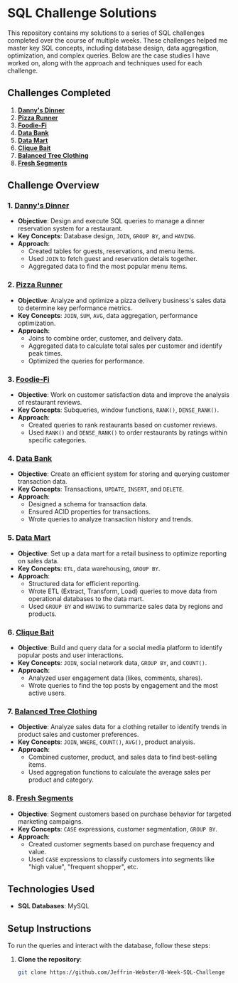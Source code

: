 # SQL Challenge Solutions

This repository contains my solutions to a series of SQL challenges completed over the course of multiple weeks. These challenges helped me master key SQL concepts, including database design, data aggregation, optimization, and complex queries. Below are the case studies I have worked on, along with the approach and techniques used for each challenge.

## Challenges Completed
1. [**Danny's Dinner**](./Case%20Study%20%231%20-%20Danny's%20Diner/Dannys_Dinner.sql)
2. [**Pizza Runner**](./Case%20Study%20%232%20-%20Pizza%20Runner/pizza_Runner.sql)
3. [**Foodie-Fi**](./Case%20Study%20%233%20-%20Foodie-Fi/foodie_Fi.sql)
4. [**Data Bank**](./Case%20Study%20%234%20-%20Data%20Bank/Data_Bank.sql)
5. [**Data Mart**](./Case%20Study%20%235%20-%20Data%20Mart/Data_Mart.sql)
6. [**Clique Bait**](./Case%20Study%20%236%20-%20Clique%20Bait/Clique_Bait.sql)
7. [**Balanced Tree Clothing**](./Case%20Study%20%237%20-%20Balanced%20Tree%20Clothing/Balanced_Tree_Clothing.sql)
8. [**Fresh Segments**](./Case%20Study%20%238%20-%20Fresh%20Segments/Fresh_Segments.sql)

## Challenge Overview

### 1. [**Danny's Dinner**](./Case%20Study%20%231%20-%20Danny's%20Diner/Dannys_Dinner.sql)
- **Objective**: Design and execute SQL queries to manage a dinner reservation system for a restaurant.
- **Key Concepts**: Database design, `JOIN`, `GROUP BY`, and `HAVING`.
- **Approach**:
  - Created tables for guests, reservations, and menu items.
  - Used `JOIN` to fetch guest and reservation details together.
  - Aggregated data to find the most popular menu items.

### 2. [**Pizza Runner**](./Case%20Study%20%232%20-%20Pizza%20Runner/pizza_Runner.sql)
- **Objective**: Analyze and optimize a pizza delivery business's sales data to determine key performance metrics.
- **Key Concepts**: `JOIN`, `SUM`, `AVG`, data aggregation, performance optimization.
- **Approach**:
  - Joins to combine order, customer, and delivery data.
  - Aggregated data to calculate total sales per customer and identify peak times.
  - Optimized the queries for performance.

### 3. [**Foodie-Fi**](./Case%20Study%20%233%20-%20Foodie-Fi/foodie_Fi.sql)
- **Objective**: Work on customer satisfaction data and improve the analysis of restaurant reviews.
- **Key Concepts**: Subqueries, window functions, `RANK()`, `DENSE_RANK()`.
- **Approach**:
  - Created queries to rank restaurants based on customer reviews.
  - Used `RANK()` and `DENSE_RANK()` to order restaurants by ratings within specific categories.

### 4. [**Data Bank**](./Case%20Study%20%234%20-%20Data%20Bank/Data_Bank.sql)
- **Objective**: Create an efficient system for storing and querying customer transaction data.
- **Key Concepts**: Transactions, `UPDATE`, `INSERT`, and `DELETE`.
- **Approach**:
  - Designed a schema for transaction data.
  - Ensured ACID properties for transactions.
  - Wrote queries to analyze transaction history and trends.

### 5. [**Data Mart**](./Case%20Study%20%235%20-%20Data%20Mart/Data_Mart.sql)
- **Objective**: Set up a data mart for a retail business to optimize reporting on sales data.
- **Key Concepts**: `ETL`, data warehousing, `GROUP BY`.
- **Approach**:
  - Structured data for efficient reporting.
  - Wrote ETL (Extract, Transform, Load) queries to move data from operational databases to the data mart.
  - Used `GROUP BY` and `HAVING` to summarize sales data by regions and products.

### 6. [**Clique Bait**](./Case%20Study%20%236%20-%20Clique%20Bait/Clique_Bait.sql)
- **Objective**: Build and query data for a social media platform to identify popular posts and user interactions.
- **Key Concepts**: `JOIN`, social network data, `GROUP BY`, and `COUNT()`.
- **Approach**:
  - Analyzed user engagement data (likes, comments, shares).
  - Wrote queries to find the top posts by engagement and the most active users.

### 7. [**Balanced Tree Clothing**](./Case%20Study%20%237%20-%20Balanced%20Tree%20Clothing/Balanced_Tree_Clothing.sql)
- **Objective**: Analyze sales data for a clothing retailer to identify trends in product sales and customer preferences.
- **Key Concepts**: `JOIN`, `WHERE`, `COUNT()`, `AVG()`, product analysis.
- **Approach**:
  - Combined customer, product, and sales data to find best-selling items.
  - Used aggregation functions to calculate the average sales per product and category.

### 8. [**Fresh Segments**](./Case%20Study%20%238%20-%20Fresh%20Segments/Fresh_Segments.sql)
- **Objective**: Segment customers based on purchase behavior for targeted marketing campaigns.
- **Key Concepts**: `CASE` expressions, customer segmentation, `GROUP BY`.
- **Approach**:
  - Created customer segments based on purchase frequency and value.
  - Used `CASE` expressions to classify customers into segments like "high value", "frequent shopper", etc.

## Technologies Used
- **SQL Databases**: MySQL

## Setup Instructions

To run the queries and interact with the database, follow these steps:

1. **Clone the repository**:
   ```bash
   git clone https://github.com/Jeffrin-Webster/8-Week-SQL-Challenge
